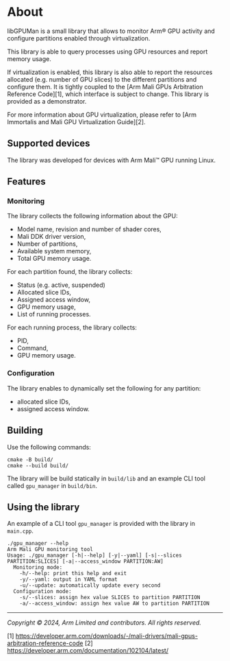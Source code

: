 # About

libGPUMan is a small library that allows to monitor Arm® GPU activity and configure partitions enabled through virtualization.

This library is able to query processes using GPU resources and report memory usage. 

If virtualization is enabled, this library is also able to report the resources allocated (e.g. number of GPU slices) to the different partitions and configure them. It is tightly coupled to the [Arm Mali GPUs Arbitration Reference Code][1], which interface is subject to change. This library is provided as a demonstrator.

For more information about GPU virtualization, please refer to [Arm Immortalis and Mali GPU Virtualization Guide][2].

## Supported devices

The library was developed for devices with Arm Mali™ GPU running Linux.

## Features

### Monitoring

The library collects the following information about the GPU:
- Model name, revision and number of shader cores,
- Mali DDK driver version,
- Number of partitions,
- Available system memory,
- Total GPU memory usage.

For each partition found, the library collects:
- Status (e.g. active, suspended)
- Allocated slice IDs,
- Assigned access window,
- GPU memory usage,
- List of running processes.

For each running process, the library collects:
- PID,
- Command,
- GPU memory usage.

### Configuration

The library enables to dynamically set the following for any partition:
- allocated slice IDs,
- assigned access window.

## Building

Use the following commands:
```
cmake -B build/
cmake --build build/
```

The library will be build statically in `build/lib` and an example CLI tool called `gpu_manager` in `build/bin`.

## Using the library

An example of a CLI tool `gpu_manager` is provided with the library in `main.cpp`.

```
./gpu_manager --help
Arm Mali GPU monitoring tool
Usage: ./gpu_manager [-h|--help] [-y|--yaml] [-s|--slices PARTITION:SLICES] [-a|--access_window PARTITION:AW]
  Monitoring mode:
    -h/--help: print this help and exit
    -y/--yaml: output in YAML format
    -u/--update: automatically update every second
  Configuration mode:
    -s/--slices: assign hex value SLICES to partition PARTITION
    -a/--access_window: assign hex value AW to partition PARTITION
```

- - -

_Copyright © 2024, Arm Limited and contributors. All rights reserved._

[1] https://developer.arm.com/downloads/-/mali-drivers/mali-gpus-arbitration-reference-code
[2] https://developer.arm.com/documentation/102104/latest/